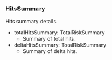 ### HitsSummary
Hits summary details.

- totalHitsSummary: TotalRiskSummary
  - Summary of total hits.
- deltaHitsSummary: TotalRiskSummary
  - Summary of delta hits.

